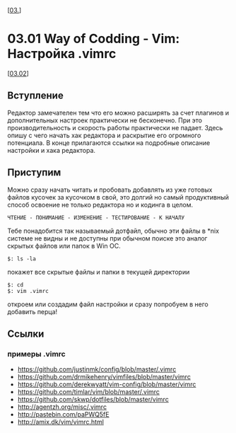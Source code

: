<!--
File          : 03.01.md

Created       : Mon 27 Jul 2015 22:54:41
Last Modified : Mon 27 Jul 2015 23:31:54
Maintainer    : sharlatan
-->


\[[03.](./03.md "Редактор Vim")\]
# 03.01 Way of Codding - Vim: Настройка .vimrc #
\[[03.02](./03.02.md "Плагины")\]


## Вступление ##
Редактор замечателен тем что его можно расширять за счет плагинов и
дополнительных настроек практически не бесконечно. При это производительность и
скорость работы практически не падает. Здесь опишу с чего начать хак редактора и
раскрытие его огромного потенциала. В конце прилагаются ссылки на подробные
описание настройки и хака редактора. 

## Приступим ##
Можно сразу начать читать и пробовать добавлять из уже готовых файлов кусочек за
кусочком в свой, это долгий но самый продуктивный способ освоение не только
редактора но и кодинга в целом.

    ЧТЕНИЕ - ПОНИМАНИЕ - ИЗМЕНЕНИЕ - ТЕСТИРОВАНИЕ - К НАЧАЛУ

Тебе понадобится так называемый дотфайл, обычно эти файлы в *nix системе не
видны и не доступны при обычном поиске это аналог скрытых файлов или папок в
Win ОС.

    $: ls -la

покажет все скрытые файлы и папки в текущей директории

    $: cd
    $: vim .vimrc

откроем или создадим файл настройки и сразу попробуем в него
добавить перца!

## Ссылки ##
### примеры .vimrc ###
*   https://github.com/justinmk/config/blob/master/.vimrc
*   https://github.com/drmikehenry/vimfiles/blob/master/vimrc
*   https://github.com/derekwyatt/vim-config/blob/master/vimrc
*   https://github.com/timlar/vim/blob/master/.vimrc
*   https://github.com/skwp/dotfiles/blob/master/vimrc
*   http://agentzh.org/misc/.vimrc
*   http://pastebin.com/paPWQ5fE
*   http://amix.dk/vim/vimrc.html
